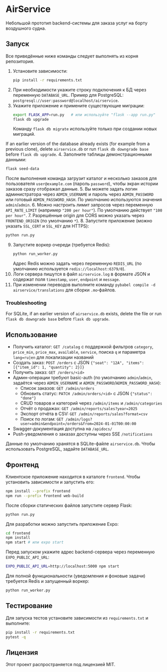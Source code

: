 # AirService

Небольшой прототип backend-системы для заказа услуг на борту воздушного судна.

## Запуск

Все приведённые ниже команды следует выполнять из корня репозитория.

1. Установите зависимости:
   ```bash
   pip install -r requirements.txt
   ```
2. При необходимости укажите строку подключения к БД через переменную `DATABASE_URL`.
   Пример для PostgreSQL:
   `postgresql://user:password@localhost/airservice`.
3. Укажите приложение и примените существующие миграции:
   ```bash
   export FLASK_APP=run.py   # или используйте "flask --app run.py"
   flask db upgrade
   ```
   Команду `flask db migrate` используйте только при создании новых миграций.

If an earlier version of the database already exists (for example from a previous clone), delete `airservice.db` or run `flask db downgrade base` before `flask db upgrade`.
4. Заполните таблицы демонстрационными данными:
   ```bash
   flask seed-data
   ```
   После выполнения команда загрузит каталог и несколько заказов для пользователя `user@example.com` (пароль `password`), чтобы экран истории заказов сразу отображал данные.
5. Вы можете задать логин администратора через `ADMIN_USERNAME` и пароль
   через `ADMIN_PASSWORD` или готовый `ADMIN_PASSWORD_HASH`.
   По умолчанию используются значения `admin`/`admin`.
6. Можно настроить лимит запросов через переменную `API_RATE_LIMIT`
    (например `"200 per hour"`). По умолчанию действует `"100 per hour"`.
7. Разрешённые origin для CORS можно указать через `FRONTEND_ORIGIN`
    (по умолчанию `*`).
8. Запустите приложение (можно указать `SSL_CERT` и `SSL_KEY` для HTTPS):
   ```bash
   python run.py
   ```
9. Запустите воркер очереди (требуется Redis):
   ```bash
   python run_worker.py
   ```
   Адрес Redis можно задать через переменную `REDIS_URL` (по умолчанию
   используется `redis://localhost:6379/0`).
10. Логи сервера пишутся в файл `airservice.log` в формате JSON и содержат поля
   `timestamp`, `user`, `endpoint` и `message`.
11. При изменении переводов выполните команду
    `pybabel compile -d airservice/translations` для сборки `.mo`‑файлов.

### Troubleshooting

For SQLite, if an earlier version of `airservice.db` exists, delete the file or run `flask db downgrade base` before `flask db upgrade`.

## Использование

- Получить каталог: `GET /catalog` с поддержкой фильтров `category`, `price_min`, `price_max`, `available`, `service`, поиска `q` и параметра `lang=ru|en` для локализации названий
- Создать заказ: `POST /orders` c JSON `{"seat": "12A", "items": [{"item_id": 1, "quantity": 2}]}`
- Получить заказ: `GET /orders/<id>`
- Админ-операции требуют basic-auth (по умолчанию `admin`/`admin`,
  задаётся через `ADMIN_USERNAME` и `ADMIN_PASSWORD`/`ADMIN_PASSWORD_HASH`):
  - Список заказов: `GET /admin/orders`
  - Обновить статус: `PATCH /admin/orders/<id>` с JSON `{"status": "done"}`
  - CRUD товаров и категорий через `/admin/items` и `/admin/categories`
  - Отчёт о продажах: `GET /admin/reports/sales?year=2025`
  - Экспорт отчёта в CSV: `GET /admin/reports/sales?format=csv`
  - Поиск по логам: `GET /admin/logs?user=admin&endpoint=/orders&from=2024-01-01T00:00:00`
- Swagger-документация доступна на `/apidocs/`
- Push-уведомления о заказах доступны через SSE `/notifications`

Данные по умолчанию хранятся в SQLite-файле `airservice.db`. Чтобы использовать PostgreSQL, задайте `DATABASE_URL`.

## Фронтенд

Клиентское приложение находится в каталоге `frontend`. Чтобы установить зависимости и запустить его:

```bash
npm install --prefix frontend
npm run --prefix frontend web-build
```

После сборки статических файлов запустите сервер Flask:
```bash
python run.py
```

Для разработки можно запустить приложение Expo:
```bash
cd frontend
npm install
npm start # или expo start
```

Перед запуском укажите адрес backend-сервера через переменную `EXPO_PUBLIC_API_URL`:

```bash
EXPO_PUBLIC_API_URL=http://localhost:5000 npm start
```

Для полной функциональности (уведомления и фоновые задачи) требуется Redis и запущенный воркер:

```bash
python run_worker.py
```
## Тестирование

Для запуска тестов установите зависимости из `requirements.txt` и выполните:

```bash
pip install -r requirements.txt
pytest -q
```
## Лицензия

Этот проект распространяется под лицензией MIT.
